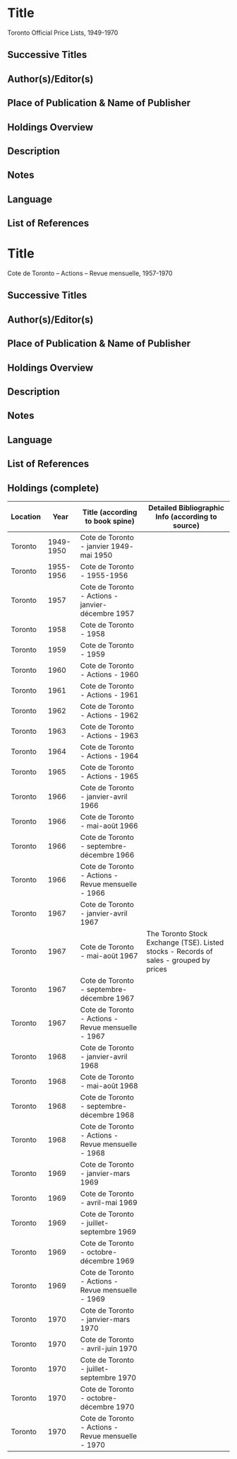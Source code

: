 # Title
Toronto Official Price Lists, 1949-1970

## Successive Titles

## Author(s)/Editor(s)

## Place of Publication & Name of Publisher

## Holdings Overview

## Description

## Notes

## Language

## List of References


# Title
Cote de Toronto – Actions – Revue mensuelle, 1957-1970

## Successive Titles

## Author(s)/Editor(s)

## Place of Publication & Name of Publisher

## Holdings Overview

## Description

## Notes

## Language

## List of References

## Holdings (complete)
| Location | Year      | Title (according to book spine)                    | Detailed Bibliographic Info (according to source)                                      |
|----------|-----------|----------------------------------------------------|----------------------------------------------------------------------------------------|
| Toronto  | 1949-1950 | Cote de Toronto - janvier 1949- mai 1950           |                                                                                        |
| Toronto  | 1955-1956 | Cote de Toronto - 1955-1956                        |                                                                                        |
| Toronto  | 1957      | Cote de Toronto - Actions - janvier-décembre 1957  |                                                                                        |
| Toronto  | 1958      | Cote de Toronto - 1958                             |                                                                                        |
| Toronto  | 1959      | Cote de Toronto - 1959                             |                                                                                        |
| Toronto  | 1960      | Cote de Toronto - Actions - 1960                   |                                                                                        |
| Toronto  | 1961      | Cote de Toronto - Actions - 1961                   |                                                                                        |
| Toronto  | 1962      | Cote de Toronto - Actions - 1962                   |                                                                                        |
| Toronto  | 1963      | Cote de Toronto - Actions - 1963                   |                                                                                        |
| Toronto  | 1964      | Cote de Toronto - Actions - 1964                   |                                                                                        |
| Toronto  | 1965      | Cote de Toronto - Actions - 1965                   |                                                                                        |
| Toronto  | 1966      | Cote de Toronto - janvier-avril 1966               |                                                                                        |
| Toronto  | 1966      | Cote de Toronto - mai-août 1966                    |                                                                                        |
| Toronto  | 1966      | Cote de Toronto - septembre-décembre 1966          |                                                                                        |
| Toronto  | 1966      | Cote de Toronto - Actions - Revue mensuelle - 1966 |                                                                                        |
| Toronto  | 1967      | Cote de Toronto - janvier-avril 1967               |                                                                                        |
| Toronto  | 1967      | Cote de Toronto - mai-août 1967                    | The Toronto Stock Exchange (TSE). Listed stocks - Records of sales - grouped by prices |
| Toronto  | 1967      | Cote de Toronto - septembre-décembre 1967          |                                                                                        |
| Toronto  | 1967      | Cote de Toronto - Actions - Revue mensuelle - 1967 |                                                                                        |
| Toronto  | 1968      | Cote de Toronto - janvier-avril 1968               |                                                                                        |
| Toronto  | 1968      | Cote de Toronto - mai-août 1968                    |                                                                                        |
| Toronto  | 1968      | Cote de Toronto - septembre-décembre 1968          |                                                                                        |
| Toronto  | 1968      | Cote de Toronto - Actions - Revue mensuelle - 1968 |                                                                                        |
| Toronto  | 1969      | Cote de Toronto - janvier-mars 1969                |                                                                                        |
| Toronto  | 1969      | Cote de Toronto - avril-mai 1969                   |                                                                                        |
| Toronto  | 1969      | Cote de Toronto - juillet-septembre 1969           |                                                                                        |
| Toronto  | 1969      | Cote de Toronto - octobre-décembre 1969            |                                                                                        |
| Toronto  | 1969      | Cote de Toronto - Actions - Revue mensuelle - 1969 |                                                                                        |
| Toronto  | 1970      | Cote de Toronto - janvier-mars 1970                |                                                                                        |
| Toronto  | 1970      | Cote de Toronto - avril-juin 1970                  |                                                                                        |
| Toronto  | 1970      | Cote de Toronto - juillet-septembre 1970           |                                                                                        |
| Toronto  | 1970      | Cote de Toronto - octobre-décembre 1970            |                                                                                        |
| Toronto  | 1970      | Cote de Toronto - Actions - Revue mensuelle - 1970 |                                                                                        |
